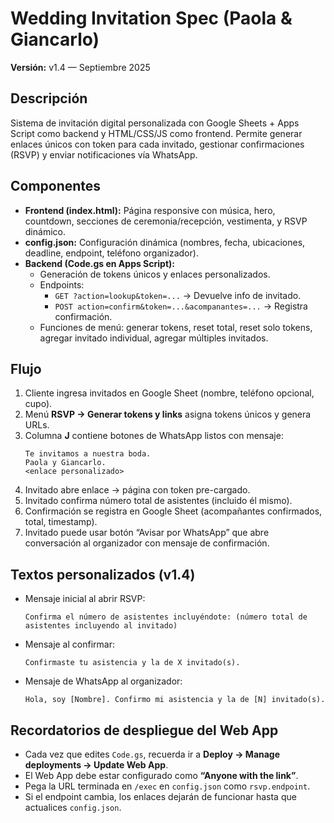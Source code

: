 # Wedding Invitation Spec (Paola & Giancarlo)
**Versión:** v1.4 — Septiembre 2025

## Descripción
Sistema de invitación digital personalizada con Google Sheets + Apps Script como backend y HTML/CSS/JS como frontend. Permite generar enlaces únicos con token para cada invitado, gestionar confirmaciones (RSVP) y enviar notificaciones vía WhatsApp.

## Componentes
- **Frontend (index.html):** Página responsive con música, hero, countdown, secciones de ceremonia/recepción, vestimenta, y RSVP dinámico.
- **config.json:** Configuración dinámica (nombres, fecha, ubicaciones, deadline, endpoint, teléfono organizador).
- **Backend (Code.gs en Apps Script):**
  - Generación de tokens únicos y enlaces personalizados.
  - Endpoints:
    - `GET ?action=lookup&token=...` → Devuelve info de invitado.
    - `POST action=confirm&token=...&acompanantes=...` → Registra confirmación.
  - Funciones de menú: generar tokens, reset total, reset solo tokens, agregar invitado individual, agregar múltiples invitados.

## Flujo
1. Cliente ingresa invitados en Google Sheet (nombre, teléfono opcional, cupo).
2. Menú **RSVP → Generar tokens y links** asigna tokens únicos y genera URLs.
3. Columna **J** contiene botones de WhatsApp listos con mensaje:
   ```
   Te invitamos a nuestra boda.
   Paola y Giancarlo.
   <enlace personalizado>
   ```
4. Invitado abre enlace → página con token pre-cargado.
5. Invitado confirma número total de asistentes (incluido él mismo).
6. Confirmación se registra en Google Sheet (acompañantes confirmados, total, timestamp).
7. Invitado puede usar botón “Avisar por WhatsApp” que abre conversación al organizador con mensaje de confirmación.

## Textos personalizados (v1.4)
- Mensaje inicial al abrir RSVP:
  ```
  Confirma el número de asistentes incluyéndote: (número total de asistentes incluyendo al invitado)
  ```
- Mensaje al confirmar:
  ```
  Confirmaste tu asistencia y la de X invitado(s).
  ```
- Mensaje de WhatsApp al organizador:
  ```
  Hola, soy [Nombre]. Confirmo mi asistencia y la de [N] invitado(s).
  ```

## Recordatorios de despliegue del Web App
- Cada vez que edites `Code.gs`, recuerda ir a **Deploy → Manage deployments → Update Web App**.
- El Web App debe estar configurado como **“Anyone with the link”**.
- Pega la URL terminada en `/exec` en `config.json` como `rsvp.endpoint`.
- Si el endpoint cambia, los enlaces dejarán de funcionar hasta que actualices `config.json`.

